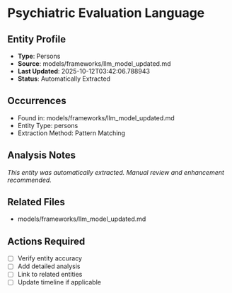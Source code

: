 # Psychiatric Evaluation Language

## Entity Profile
- **Type**: Persons
- **Source**: models/frameworks/llm_model_updated.md
- **Last Updated**: 2025-10-12T03:42:06.788943
- **Status**: Automatically Extracted

## Occurrences
- Found in: models/frameworks/llm_model_updated.md
- Entity Type: persons
- Extraction Method: Pattern Matching

## Analysis Notes
*This entity was automatically extracted. Manual review and enhancement recommended.*

## Related Files
- models/frameworks/llm_model_updated.md

## Actions Required
- [ ] Verify entity accuracy
- [ ] Add detailed analysis
- [ ] Link to related entities
- [ ] Update timeline if applicable
